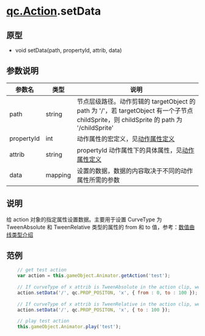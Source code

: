 # [qc.Action](Action.md).setData

## 原型
* void setData(path, propertyId, attrib, data)

## 参数说明
| 参数名 | 类型 | 说明 |
| ------------- | ------------- | -------------|
| path | string | 节点层级路径。动作剪辑的 targetObject 的 path 为 '/'，若 targetObject 有一个子节点 childSprite，则 childSprite 的 path 为 '/childSprite' |
| propertyId | int | 动作属性的宏定义，见[动作属性定义](actionDef.md) |
| attrib | string | propertyId 动作属性下的具体属性，见[动作属性定义](actionDef.md) |
| data | mapping | 设置的数据，数据的内容取决于不同的动作属性所需的参数 |

## 说明
给 action 对象的指定属性设置数据。主要用于设置 CurveType 为 TweenAbsolute 和 TweenRelative 类型的属性的 from 和 to 值，参考：[数值曲线类型介绍](http://docs.zuoyouxi.com/manual/Action/ActionEditor.html#数值曲线类型介绍)

## 范例
````javascript
	// get test action
	var action = this.gameObject.Animator.getAction('test');
	
	// If curveType of x attrib is TweenAbsolute in the action clip, we can set from、to parameters for the action 
	action.setData('/', qc.PROP_POSITON, 'x', { from : 0, to : 100 });
	
	// If curveType of x attrib is TweenRelative in the action clip, we can set to parameters for the action 
	action.setData('/', qc.PROP_POSITON, 'x', { to : 100 });
	
	// play test action
	this.gameObject.Animator.play('test');
````  